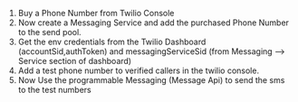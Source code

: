1. Buy a Phone Number from Twilio Console
2. Now create a Messaging Service and add the purchased Phone Number to the send pool.
3. Get the env credentials from the Twilio Dashboard (accountSid,authToken) and messagingServiceSid (from Messaging --> Service section of dashboard)
4. Add a test phone number to verified callers in the twilio console.
5. Now Use the programmable Messaging (Message Api) to send the sms to the test numbers

